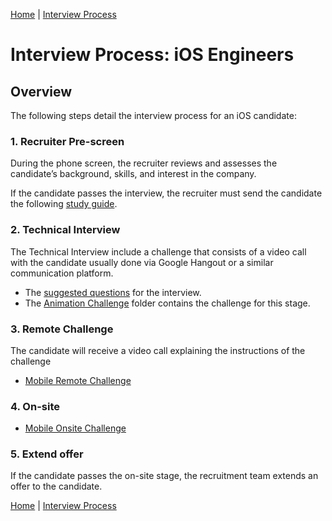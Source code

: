 [Home](../../../README.md) |
[Interview Process](../../README.md)

# Interview Process: iOS Engineers 

## Overview

The following steps detail the interview process for an iOS candidate:

### 1. Recruiter Pre-screen
During the phone screen, the recruiter reviews and assesses the candidate’s background, skills, and interest in the company.

If the candidate passes the interview, the recruiter must send the candidate the following [study guide](study-guide.md).

### 2. Technical Interview

The Technical Interview include a challenge that consists of a video call with the candidate usually done via Google Hangout or a similar communication platform.

- The [suggested questions](https://gist.github.com/lojals/bf4066db6efe1b3bc7f91854fc33caae) for the interview.
- The [Animation Challenge](FirstInterviewAnimation.playground) folder contains the challenge for this stage.

### 3. Remote Challenge

The candidate will receive a video call explaining the instructions of the challenge

- [Mobile Remote Challenge](https://docs.google.com/document/d/1YxL8GDuXR1bsmus4Vgtwj-lx0L4ncFbFpUXz5HrIoTY/edit)


### 4. On-site

- [Mobile Onsite Challenge](https://docs.google.com/document/d/1VN8CWjePzzD9ZK_VGuoifwSbNcXVgFcc5nCqipgwIPM/edit)

### 5. Extend offer
If the candidate passes the on-site stage, the recruitment team extends an offer to the candidate.


[Home](../../../README.md) |
[Interview Process](../../README.md)
